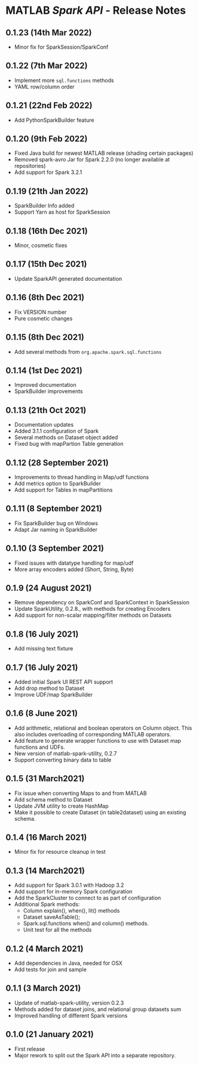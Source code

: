 #  MATLAB *Spark API* - Release Notes

## 0.1.23 (14th Mar 2022)
* Minor fix for SparkSession/SparkConf

## 0.1.22 (7th Mar 2022)
* Implement more `sql.functions` methods
* YAML row/column order

## 0.1.21 (22nd Feb 2022)
* Add PythonSparkBuilder feature

## 0.1.20 (9th Feb 2022)
* Fixed Java build for newest MATLAB release (shading certain packages)
* Removed spark-avro Jar for Spark 2.2.0 (no longer available at repositories)
* Add support for Spark 3.2.1

## 0.1.19 (21th Jan 2022)
* SparkBuilder Info added
* Support Yarn as host for SparkSession

## 0.1.18 (16th Dec 2021)
* Minor, cosmetic fixes

## 0.1.17 (15th Dec 2021)
* Update SparkAPI generated documentation

## 0.1.16 (8th Dec 2021)
* Fix VERSION number
* Pure cosmetic changes

## 0.1.15 (8th Dec 2021)
* Add several methods from `org.apache.spark.sql.functions`

## 0.1.14 (1st Dec 2021)
* Improved documentation
* SparkBuilder improvements

## 0.1.13 (21th Oct 2021)
* Documentation updates
* Added 3.1.1 configuration of Spark
* Several methods on Dataset object added
* Fixed bug with mapPartion Table generation

## 0.1.12 (28 September 2021)
* Improvements to thread handling in Map/udf functions
* Add metrics option to SparkBuilder
* Add support for Tables in mapPartitions

## 0.1.11 (8 September 2021)
* Fix SparkBuilder bug on Windows
* Adapt Jar naming in SparkBuilder

## 0.1.10 (3 September 2021)
* Fixed issues with datatype handling for map/udf
* More array encoders added (Short, String, Byte)

## 0.1.9 (24 August 2021)
* Remove dependency on SparkConf and SparkContext in SparkSession
* Update SparkUtility, 0.2.8., with methods for creating Encoders
* Add support for non-scalar mapping/filter methods on Datasets

## 0.1.8 (16 July 2021)
* Add missing text fixture

## 0.1.7 (16 July 2021)
* Added initial Spark UI REST API support
* Add drop method to Dataset
* Improve UDF/map SparkBuilder

## 0.1.6 (8 June 2021)
* Add arithmetic, relational and boolean operators on Column object.
  This also includes overloading of corresponding MATLAB operators.
* Add feature to generate wrapper functions to use with Dataset map
  functions and UDFs.
* New version of matlab-spark-utility, 0.2.7
* Support converting binary data to table

## 0.1.5 (31 March2021)
* Fix issue when converting Maps to and from MATLAB
* Add schema method to Dataset
* Update JVM utility to create HashMap
* Make it possible to create Dataset (in table2dataset) using an existing schema.

## 0.1.4 (16 March 2021)
* Minor fix for resource cleanup in test

## 0.1.3 (14 March2021)
* Add support for Spark 3.0.1 with Hadoop 3.2
* Add support for in-memory Spark configuration
* Add the SparkCluster to connect to as part of configuration
* Additional Spark methods: 
  * Column explain(), when(), lit() methods
  * Dataset saveAsTable(); 
  * Spark.sql.functions when() and column() methods.
  * Unit test for all the methods

## 0.1.2 (4 March 2021)
* Add dependencies in Java, needed for OSX
* Add tests for join and sample

## 0.1.1 (3 March 2021)
* Update of matlab-spark-utility, version 0.2.3
* Methods added for dataset joins, and relational group datasets sum
* Improved handling of different Spark versions

## 0.1.0 (21 January 2021)
* First release
* Major rework to split out the Spark API into a separate repository.

[//]: #  (Copyright 2020-2021 The MathWorks, Inc.)
